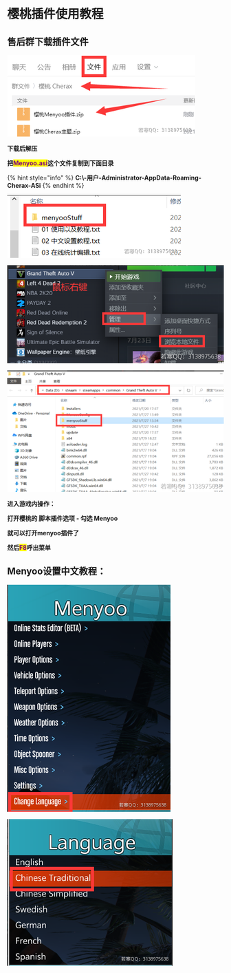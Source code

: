 # 樱桃插件使用教程

## **售后群下载插件文件**

![](<../../.gitbook/assets/image (21).png>)

**下载后解压**

**把**<mark style="color:purple;">**Menyoo.asi**</mark>**这个文件复制到下面目录**

{% hint style="info" %}
**C:\\-用户-Administrator-AppData-Roaming-Cherax-ASi**
{% endhint %}

![](<../../.gitbook/assets/image (58).png>)

![](<../../.gitbook/assets/image (71).png>)

![](<../../.gitbook/assets/image (46).png>)

**进入游戏内操作：**

**打开樱桃的 脚本插件选项 - 勾选 Menyoo**

**就可以打开menyoo插件了**

**然后**<mark style="color:purple;">**F8**</mark>**呼出菜单**

## **Menyoo设置中文教程：**

![](<../../.gitbook/assets/image (66).png>)

![](<../../.gitbook/assets/image (28).png>)
